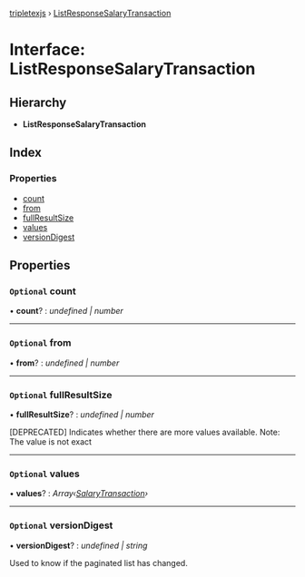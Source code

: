 [tripletexjs](../README.md) › [ListResponseSalaryTransaction](listresponsesalarytransaction.md)

# Interface: ListResponseSalaryTransaction

## Hierarchy

* **ListResponseSalaryTransaction**

## Index

### Properties

* [count](listresponsesalarytransaction.md#optional-count)
* [from](listresponsesalarytransaction.md#optional-from)
* [fullResultSize](listresponsesalarytransaction.md#optional-fullresultsize)
* [values](listresponsesalarytransaction.md#optional-values)
* [versionDigest](listresponsesalarytransaction.md#optional-versiondigest)

## Properties

### `Optional` count

• **count**? : *undefined | number*

___

### `Optional` from

• **from**? : *undefined | number*

___

### `Optional` fullResultSize

• **fullResultSize**? : *undefined | number*

[DEPRECATED] Indicates whether there are more values available. Note: The value is not exact

___

### `Optional` values

• **values**? : *Array‹[SalaryTransaction](salarytransaction.md)›*

___

### `Optional` versionDigest

• **versionDigest**? : *undefined | string*

Used to know if the paginated list has changed.
